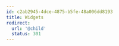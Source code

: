 ```yaml
---
id: c2ab2945-4dce-4875-b5fe-48a006dd8193
title: Widgets
redirect:
  url: '@child'
  status: 301
---
```

